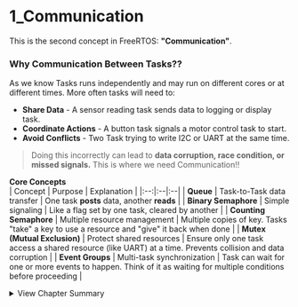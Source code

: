 # 1_Communication
This is the second concept in FreeRTOS: **"Communication"**.  

### **Why Communication Between Tasks??**  
As we know Tasks runs independently and may run on different cores or at different times. 
More often tasks will need to:  
- **Share Data** - A sensor reading task sends data to logging or display task.
- **Coordinate Actions** - A button task signals a motor control task to start.
- **Avoid Conflicts** - Two Task trying to write I2C or UART at the same time.

> Doing this incorrectly can lead to **data corruption, race condition, or missed signals.** This is where we need Communication!!

**Core Concepts**  
| Concept | Purpose | Explanation |
|:--:|:--|:--|
| **Queue** | Task-to-Task data transfer | One task **posts** data, another **reads** |
| **Binary Semaphore** | Simple signaling | Like a flag set by one task, cleared by another |
| **Counting Semaphore** | Multiple resource management | Multiple copies of key. Tasks "take" a key to use a resource and "give" it back when done |
| **Mutex (Mutual Exclusion)** | Protect shared resources | Ensure only one task access a shared resource (like UART) at a time. Prevents collision and data corruption | 
| **Event Groups** | Multi-task synchronization | Task can wait for one or more events to happen. Think of it as waiting for multiple conditions before proceeding | 

<details>
<summary>View Chapter Summary</summary>  
  
**Experiments Overview**  
| Exp | Title | Concept Focus | Key Learnings |
|:--:|:--|:--|:--|
| **1a** | [Blink Multitask](./1a_Blink_Multitask/) | Task Creation & Scheduling | Create multiple tasks and observe time-sliced execution. |
| **1b** | [Task States & Control](./1b_Task_States/) | Suspend, Resume, Delete Tasks | Use Task Handles to manage task execution flow. |
| **1c** | [Core Affinity](./1c_core_affinity/) | Pin Tasks to CPU Cores | Learn to assign specific cores for deterministic behavior on ESP32. |
| **1d** | [Task Notifications](./1d_Task_Notifications/) | Inter-Task Signaling | Implement fast, lightweight communication between tasks. |

**Concepts Covered**
- Task Creation (`xTaskCreate`, `xTaskCreatePinnedToCore`)
- Task Scheduling (Equal Priority → Time-sliced)
- Task Control (`vTaskSuspend`, `vTaskResume`, `vTaskDelete`)
- Task Communication (via Direct Notifications)
- Core Affinity & Dual-core Management (ESP32)
- Task Handles & Priority Management

Up Next - _**2_Communication**_
</details>
